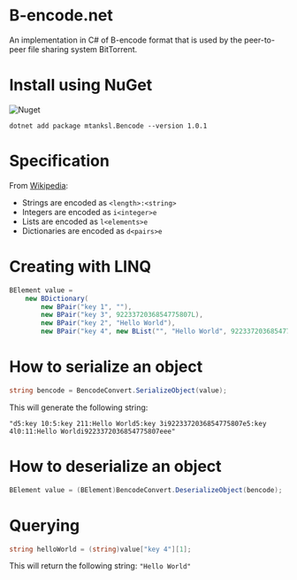 # B-encode.net

An implementation in C# of B-encode format that is used by the peer-to-peer file sharing system BitTorrent.

# Install using NuGet
![Nuget](https://img.shields.io/nuget/v/mtanksl.Bencode)

```
dotnet add package mtanksl.Bencode --version 1.0.1
```

# Specification

From [Wikipedia](https://en.wikipedia.org/wiki/Bencode):

- Strings are encoded as `<length>:<string>`
- Integers are encoded as `i<integer>e`
- Lists are encoded as `l<elements>e`
- Dictionaries are encoded as `d<pairs>e`

# Creating with LINQ

```C#
BElement value = 
    new BDictionary(
        new BPair("key 1", ""),
        new BPair("key 3", 9223372036854775807L),
        new BPair("key 2", "Hello World"),
        new BPair("key 4", new BList("", "Hello World", 9223372036854775807L) ) );
```

# How to serialize an object

```C#
string bencode = BencodeConvert.SerializeObject(value); 
```

This will generate the following string: 

`"d5:key 10:5:key 211:Hello World5:key 3i9223372036854775807e5:key 4l0:11:Hello Worldi9223372036854775807eee"`

# How to deserialize an object

```C#
BElement value = (BElement)BencodeConvert.DeserializeObject(bencode);
```

# Querying

```C#
string helloWorld = (string)value["key 4"][1];
```

This will return the following string: `"Hello World"`